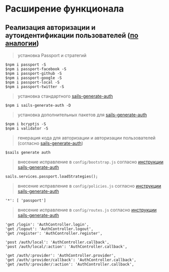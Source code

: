 # Расширение функционала

## Реализация авторизации и аутоидентификации пользователей ([по аналогии](https://github.com/ProLoser/angular-sails-seed/blob/master/backend/))

> установка Passport и стратегий

    $npm i passport -S
    $npm i passport-facebook -S
    $npm i passport-github -S
    $npm i passport-google -S
    $npm i passport-local -S
    $npm i passport-twitter -S

> установка стандартного [sails-generate-auth](https://github.com/kasperisager/sails-generate-auth)

    $npm i sails-generate-auth -D

> установка дополнительных пакетов для [sails-generate-auth](https://github.com/kasperisager/sails-generate-auth)

    $npm i bcryptjs -S
    $npm i validator -S

> генерация кода для авторизации и авторизации пользователей (согласно [sails-generate-auth](https://github.com/kasperisager/sails-generate-auth))

    $sails generate auth

> внесение исправление в `config/bootstrap.js` согласно [инструкции sails-generate-auth](https://github.com/kasperisager/sails-generate-auth#requirements)

    sails.services.passport.loadStrategies();

> внесение исправление в `config/policies.js` согласно [инструкции sails-generate-auth](https://github.com/kasperisager/sails-generate-auth#requirements)

    '*': [ 'passport']

> внесение исправление в `config/routes.js` согласно [инструкции sails-generate-auth](https://github.com/kasperisager/sails-generate-auth#requirements)

    'get /login': 'AuthController.login',
    'get /logout': 'AuthController.logout',
    'get /register': 'AuthController.register',

    'post /auth/local': 'AuthController.callback',
    'post /auth/local/:action': 'AuthController.callback',

    'get /auth/:provider': 'AuthController.provider',
    'get /auth/:provider/callback': 'AuthController.callback',
    'get /auth/:provider/:action': 'AuthController.callback',
